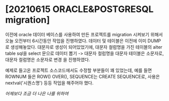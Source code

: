 # [20210615 ORACLE&POSTGRESQL migration]


이전에 oracle 데이터 베이스를 사용하여 만든 프로젝트를 migration 시켜보기 위해서 오늘 오전부터 6시간동안 작업을 진행하였다.
데이터 및 테이블은 이전에 이미 DUMP로 생성해놓았다.
대문자로 생성이 되어있었기에, 
대문자 컬럼명을 가진 테이블의 alter table sql을 select 문으로 데이터 뽑기 -> 
대문자 컬럼명을 대문자 테이블은 소문자로, 대문자 컬럼명은 소문자로 변경
을 진행하였다.

예제로 들고온 프로젝트 소스코드에서도 수정할 부분들이 꽤 있었는데, 예를 들면
ROWNUM 들은 ROW() OVER(), 
SEQUENCE는 CREATE SEQUENCE로, 사용은 nextval('시퀀스명')
등등 작업을 해주어야 했다.

*어제보다 조금 더 나은 나를 위하여*


